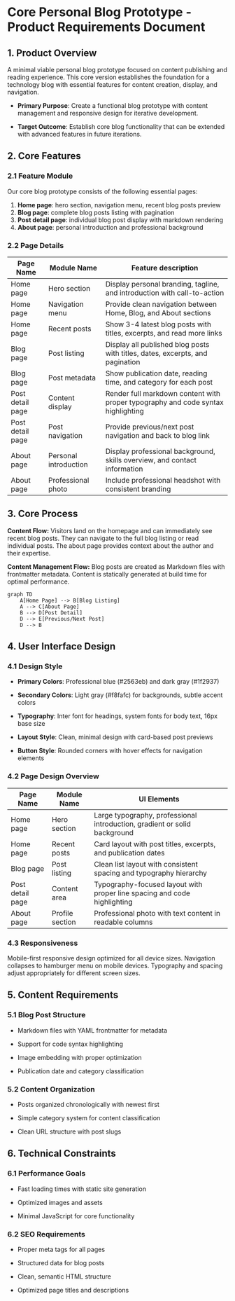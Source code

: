 # Core Personal Blog Prototype - Product Requirements Document

## 1. Product Overview

A minimal viable personal blog prototype focused on content publishing and reading experience. This core version establishes the foundation for a technology blog with essential features for content creation, display, and navigation.

- **Primary Purpose**: Create a functional blog prototype with content management and responsive design for iterative development.

- **Target Outcome**: Establish core blog functionality that can be extended with advanced features in future iterations.

## 2. Core Features

### 2.1 Feature Module

Our core blog prototype consists of the following essential pages:

1. **Home page**: hero section, navigation menu, recent blog posts preview
2. **Blog page**: complete blog posts listing with pagination
3. **Post detail page**: individual blog post display with markdown rendering
4. **About page**: personal introduction and professional background

### 2.2 Page Details

| Page Name        | Module Name           | Feature description                                                              |
| ---------------- | --------------------- | -------------------------------------------------------------------------------- |
| Home page        | Hero section          | Display personal branding, tagline, and introduction with call-to-action         |
| Home page        | Navigation menu       | Provide clean navigation between Home, Blog, and About sections                  |
| Home page        | Recent posts          | Show 3-4 latest blog posts with titles, excerpts, and read more links            |
| Blog page        | Post listing          | Display all published blog posts with titles, dates, excerpts, and pagination    |
| Blog page        | Post metadata         | Show publication date, reading time, and category for each post                  |
| Post detail page | Content display       | Render full markdown content with proper typography and code syntax highlighting |
| Post detail page | Post navigation       | Provide previous/next post navigation and back to blog link                      |
| About page       | Personal introduction | Display professional background, skills overview, and contact information        |
| About page       | Professional photo    | Include professional headshot with consistent branding                           |

## 3. Core Process

**Content Flow:**
Visitors land on the homepage and can immediately see recent blog posts. They can navigate to the full blog listing or read individual posts. The about page provides context about the author and their expertise.

**Content Management Flow:**
Blog posts are created as Markdown files with frontmatter metadata. Content is statically generated at build time for optimal performance.

```mermaid
graph TD
    A[Home Page] --> B[Blog Listing]
    A --> C[About Page]
    B --> D[Post Detail]
    D --> E[Previous/Next Post]
    D --> B
```

## 4. User Interface Design

### 4.1 Design Style

- **Primary Colors**: Professional blue (#2563eb) and dark gray (#1f2937)

- **Secondary Colors**: Light gray (#f8fafc) for backgrounds, subtle accent colors

- **Typography**: Inter font for headings, system fonts for body text, 16px base size

- **Layout Style**: Clean, minimal design with card-based post previews

- **Button Style**: Rounded corners with hover effects for navigation elements

### 4.2 Page Design Overview

| Page Name        | Module Name     | UI Elements                                                               |
| ---------------- | --------------- | ------------------------------------------------------------------------- |
| Home page        | Hero section    | Large typography, professional introduction, gradient or solid background |
| Home page        | Recent posts    | Card layout with post titles, excerpts, and publication dates             |
| Blog page        | Post listing    | Clean list layout with consistent spacing and typography hierarchy        |
| Post detail page | Content area    | Typography-focused layout with proper line spacing and code highlighting  |
| About page       | Profile section | Professional photo with text content in readable columns                  |

### 4.3 Responsiveness

Mobile-first responsive design optimized for all device sizes. Navigation collapses to hamburger menu on mobile devices. Typography and spacing adjust appropriately for different screen sizes.

## 5. Content Requirements

### 5.1 Blog Post Structure

- Markdown files with YAML frontmatter for metadata

- Support for code syntax highlighting

- Image embedding with proper optimization

- Publication date and category classification

### 5.2 Content Organization

- Posts organized chronologically with newest first

- Simple category system for content classification

- Clean URL structure with post slugs

## 6. Technical Constraints

### 6.1 Performance Goals

- Fast loading times with static site generation

- Optimized images and assets

- Minimal JavaScript for core functionality

### 6.2 SEO Requirements

- Proper meta tags for all pages

- Structured data for blog posts

- Clean, semantic HTML structure

- Optimized page titles and descriptions

